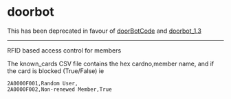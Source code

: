 # doorbot

This has been deprecated in favour of [doorBotCode](https://github.com/Perth-Artifactory/doorBotCode) and [doorbot_1.3](https://github.com/Perth-Artifactory/doorbot_1.3)

-----

RFID based access control for members

The known_cards CSV file contains the hex cardno,member name, and if the card is blocked (True/False)
ie
```
2A0000F001,Random User,
2A0000F002,Non-renewed Member,True
```

